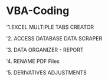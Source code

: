 # VBA-Coding

'1.EXCEL MULTIPLE TABS CREATOR

'2. ACCESS DATABASE DATA SCRAPER

'3. DATA ORGANIZER - REPORT

'4. RENAME PDF Files

'5. DERIVATIVES ADJUSTMENTS
